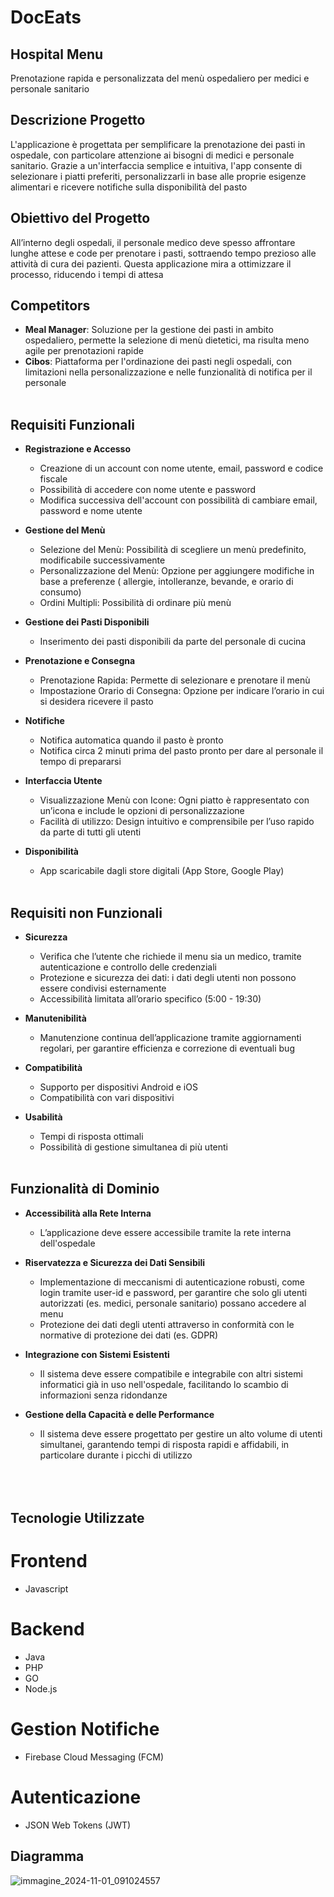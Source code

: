 # DocEats <br />

## Hospital Menu

Prenotazione rapida e personalizzata del menù ospedaliero per medici e personale sanitario <br />

## Descrizione Progetto

L'applicazione è progettata per semplificare la prenotazione dei pasti in ospedale, con particolare attenzione ai bisogni di medici e personale sanitario. Grazie a un'interfaccia semplice e intuitiva, l'app consente di selezionare i piatti preferiti, personalizzarli in base alle proprie esigenze alimentari e ricevere notifiche sulla disponibilità del pasto <br />

## Obiettivo del Progetto

All’interno degli ospedali, il personale medico deve spesso affrontare lunghe attese e code per prenotare i pasti, sottraendo tempo prezioso alle attività di cura dei pazienti. Questa applicazione mira a ottimizzare il processo, riducendo i tempi di attesa <br />

## Competitors
- **Meal Manager**: Soluzione per la gestione dei pasti in ambito ospedaliero, permette la selezione di menù dietetici, ma risulta meno agile per prenotazioni rapide
- **Cibos**: Piattaforma per l'ordinazione dei pasti negli ospedali, con limitazioni nella personalizzazione e nelle funzionalità di notifica per il personale <br /><br />

## Requisiti Funzionali

- **Registrazione e Accesso**
   - Creazione di un account con nome utente, email, password e codice fiscale
   - Possibilità di accedere con nome utente e password
   - Modifica successiva dell'account con possibilità di cambiare email, password e nome utente

- **Gestione del Menù**
   - Selezione del Menù: Possibilità di scegliere un menù predefinito, modificabile successivamente
   - Personalizzazione del Menù: Opzione per aggiungere modifiche in base a preferenze ( allergie, intolleranze, bevande, e orario di consumo)
   - Ordini Multipli: Possibilità di ordinare più menù

- **Gestione dei Pasti Disponibili**
   - Inserimento dei pasti disponibili da parte del personale di cucina

- **Prenotazione e Consegna**
   - Prenotazione Rapida: Permette di selezionare e prenotare il menù
   - Impostazione Orario di Consegna: Opzione per indicare l’orario in cui si desidera ricevere il pasto

- **Notifiche**
   - Notifica automatica quando il pasto è pronto
   - Notifica circa 2 minuti prima del pasto pronto per dare al personale il tempo di prepararsi

- **Interfaccia Utente**
   - Visualizzazione Menù con Icone: Ogni piatto è rappresentato con un’icona e include le opzioni di personalizzazione
   - Facilità di utilizzo: Design intuitivo e comprensibile per l’uso rapido da parte di tutti gli utenti

- **Disponibilità**
   - App scaricabile dagli store digitali (App Store, Google Play) <br /><br />


## Requisiti non Funzionali

- **Sicurezza**
   - Verifica che l’utente che richiede il menu sia un medico, tramite autenticazione e controllo delle credenziali
   - Protezione e sicurezza dei dati: i dati degli utenti non possono essere condivisi esternamente 
   - Accessibilità limitata all’orario specifico (5:00 - 19:30) 


- **Manutenibilità**
   - Manutenzione continua dell’applicazione tramite aggiornamenti regolari, per garantire efficienza e correzione di eventuali bug

- **Compatibilità**
   - Supporto per dispositivi Android e iOS 
   - Compatibilità con vari dispositivi 

- **Usabilità**
   - Tempi di risposta ottimali
   - Possibilità di gestione simultanea di più utenti <br /><br />


## Funzionalità di Dominio 

- **Accessibilità alla Rete Interna**
   - L’applicazione deve essere accessibile tramite la rete interna dell'ospedale

- **Riservatezza e Sicurezza dei Dati Sensibili**
   - Implementazione di meccanismi di autenticazione robusti, come login tramite user-id e password, per garantire che solo gli utenti autorizzati (es. medici, personale sanitario) possano accedere al menu
   - Protezione dei dati degli utenti attraverso in conformità con le normative di protezione dei dati (es. GDPR)

- **Integrazione con Sistemi Esistenti**
   - Il sistema deve essere compatibile e integrabile con altri sistemi informatici già in uso nell'ospedale, facilitando lo scambio di informazioni senza ridondanze

- **Gestione della Capacità e delle Performance**
   - Il sistema deve essere progettato per gestire un alto volume di utenti simultanei, garantendo tempi di risposta rapidi e affidabili, in particolare durante i picchi di utilizzo <br /><br /><br /><br />

## Tecnologie Utilizzate

# Frontend
- Javascript<br />

# Backend
- Java
- PHP
- GO
- Node.js<br />

# Gestion Notifiche
- Firebase Cloud Messaging (FCM) <br />

# Autenticazione 
- JSON Web Tokens (JWT) <br />

## Diagramma

![immagine_2024-11-01_091024557](https://github.com/user-attachments/assets/268af09c-1ae2-44ba-b837-717f79685787)

